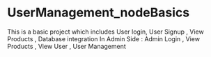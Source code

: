 # UserManagement_nodeBasics
This is a basic project which includes User login, User Signup , View Products , Database integration 
In Admin Side : Admin Login , View Products , View User , User Management
